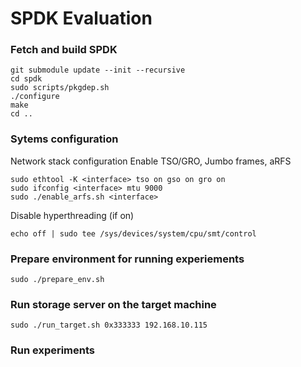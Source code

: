 # SPDK Evaluation

### Fetch and build SPDK
```
git submodule update --init --recursive
cd spdk
sudo scripts/pkgdep.sh
./configure
make
cd ..
```

### Sytems configuration
Network stack configuration
Enable TSO/GRO, Jumbo frames, aRFS
```
sudo ethtool -K <interface> tso on gso on gro on
sudo ifconfig <interface> mtu 9000
sudo ./enable_arfs.sh <interface>
```

Disable hyperthreading (if on)
```
echo off | sudo tee /sys/devices/system/cpu/smt/control
```
### Prepare environment for running experiements
```
sudo ./prepare_env.sh
```

### Run storage server on the target machine
```
sudo ./run_target.sh 0x333333 192.168.10.115
```

### Run experiments

